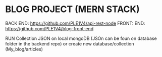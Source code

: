 # BLOG PROJECT (MERN STACK)

BACK END: https://github.com/PLE1V4/api-rest-node
FRONT: END: https://github.com/PLE1V4/blog-front-end

RUN Collection JSON on local mongoDB (JSOn can be foun on database folder in the backend repo) or create new database/collection (My_blog/articles)